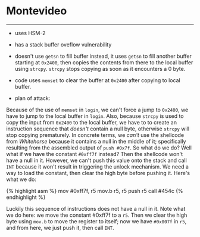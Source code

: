 # Montevideo
---
* uses HSM-2
* has a stack buffer oveflow vulnerability
* doesn't use `getsn` to fill buffer
  instead, it uses `getsn` to fill another buffer starting at `0x2400`, then copies the contents from there to the local buffer using `strcpy`.  `strcpy` stops copying as soon as it encounters a 0 byte.
* code uses `memset` to clear the buffer at `0x2400` after copying to local buffer.

* plan of attack:

Because of the use of `memset` in `login`, we can't force a jump to `0x2400`, we have to jump to the local buffer in `login`.  Also, because `strcpy` is used to copy the input from `0x2400` to the local buffer, we have to to create an instruction sequence that *doesn't* contain a null byte, otherwise `strcpy` will stop copying prematurely.  In concrete terms, we *can't* use the shellcode from *Whitehorse* because it contains a null in the middle of it; specifically resulting from the assembled output of `push #0x7f`.  So what do we do?  Well what if we have the constant `#0xff7f` instead?  Then the shellcode won't have a null in it.  However, we can't push this value onto the stack and call `INT` because it won't result in triggering the unlock mechanism.  We need a way to load the constant, then clear the high byte before pushing it.  Here's what we do:

{% highlight asm %}
mov #0xff7f, r5
mov.b r5, r5
push r5
call #454c
{% endhighlight %}

Luckily this sequence of instructions does not have a null in it.  Note what we do here: we move the constant #0xff7f to a `r5`.  Then we clear the high byte using `mov.b` to move the register to itself; now we have `#0x007f` in `r5`, and from here, we just push it, then call `INT`.
